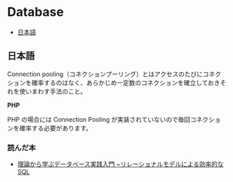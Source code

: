 # Database

* [日本語](#日本語)

## 日本語

Connection pooling（コネクションプーリング）とはアクセスのたびにコネクションを確率するのはなく、あらかじめ一定数のコネクションを確立しておきそれを使いまわす手法のこと。

**PHP**

PHP の場合には Connection Pooling が実装されていないので毎回コネクションを確率する必要があります。

### 読んだ本

* [理論から学ぶデータベース実践入門 ~リレーショナルモデルによる効率的なSQL](http://amzn.to/2aHtQIU)

